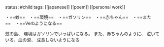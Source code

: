 status: #child 
tags: [[japanese]] [[poem]] [[personal work]]

・==蚊==　・==環境==　・==ガソリン==　・==赤ちゃん==　・==また==　・==Verbようになる==

蚊の島、
環境はガソリンでいっぱいになる。
また、赤ちゃんのように、
泣いている、血の涙、
成長しないようになる